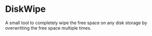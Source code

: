 # DiskWipe
A small tool to completely wipe the free space on any disk storage by overwritting the free space multiple times.
